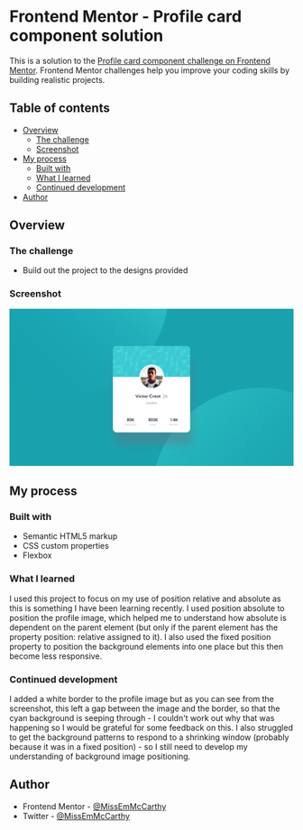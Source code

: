 # Frontend Mentor - Profile card component solution

This is a solution to the [Profile card component challenge on Frontend Mentor](https://www.frontendmentor.io/challenges/profile-card-component-cfArpWshJ). Frontend Mentor challenges help you improve your coding skills by building realistic projects. 

## Table of contents

- [Overview](#overview)
  - [The challenge](#the-challenge)
  - [Screenshot](#screenshot)
- [My process](#my-process)
  - [Built with](#built-with)
  - [What I learned](#what-i-learned)
  - [Continued development](#continued-development)
- [Author](#author)

## Overview

### The challenge

- Build out the project to the designs provided

### Screenshot

![Profile Card](/images/Screenshot.png)

## My process

### Built with

- Semantic HTML5 markup
- CSS custom properties
- Flexbox

### What I learned

I used this project to focus on my use of position relative and absolute as this is something I have been learning recently. I used position absolute to position the profile image, which helped me to understand how absolute is dependent on the parent element (but only if the parent element has the property position: relative assigned to it). I also used the fixed position property to position the background elements into one place but this then become less responsive.

### Continued development

I added a white border to the profile image but as you can see from the screenshot, this left a gap between the image and the border, so that the cyan background is seeping through - I couldn't work out why that was happening so I would be grateful for some feedback on this. I also struggled to get the background patterns to respond to a shrinking window (probably because it was in a fixed position) - so I still need to develop my understanding of background image positioning.

## Author

- Frontend Mentor - [@MissEmMcCarthy](https://www.frontendmentor.io/profile/MissEmMcCarthy)
- Twitter - [@MissEmMcCarthy](https://twitter.com/MissEmMcCarthy)
